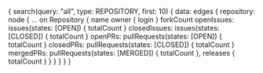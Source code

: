 {
  search(query: "all", type: REPOSITORY, first: 10) {
    data: edges {
      repository: node {
        ... on Repository {
          name
          owner {
            login
          }
          forkCount
          openIssues: issues(states: [OPEN]) {
            totalCount
          }
          closedIssues: issues(states: [CLOSED]) {
            totalCount
          }
          openPRs: pullRequests(states: [OPEN]) {
            totalCount
          }
          closedPRs: pullRequests(states: [CLOSED]) {
            totalCount
          }
          mergedPRs: pullRequests(states: [MERGED]) {
            totalCount
          },
          releases {
            totalCount
          }
        }
      }
    }
  }
}
